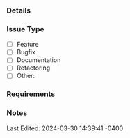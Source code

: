 ### Details

### Issue Type
- [ ] Feature
- [ ] Bugfix
- [ ] Documentation
- [ ] Refactoring
- [ ] Other:

### Requirements

### Notes
Last Edited: 2024-03-30 14:39:41 -0400
